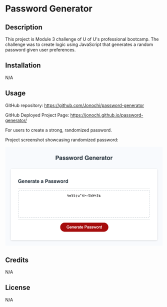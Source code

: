 # Password Generator 
## Description

This project is Module 3 challenge of U of U's professional bootcamp. The challenge was to create logic using JavaScript that generates a random password given user preferences.

## Installation

N/A

## Usage

GitHub repository: https://github.com/Jonochi/password-generator

GitHub Deployed Project Page: https://jonochi.github.io/password-generator/

For users to create a strong, randomized password.

Project screenshot showcasing randomized password:
    
![Module 2 project screenshot](/screenshot.png)

## Credits

N/A

## License

N/A